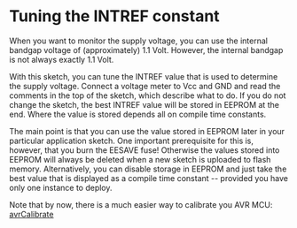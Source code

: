 # Tuning the INTREF constant

When you want to monitor the supply voltage, you can use the internal bandgap voltage of (approximately) 1.1 Volt. However, the internal bandgap is not always exactly 1.1 Volt. 

With this sketch, you can tune the INTREF value that is used to determine the supply voltage. 
Connect a voltage meter to Vcc and GND and read the comments in the top of the sketch, which describe what to do. If you do not change the sketch, the best INTREF value will be stored in EEPROM at the end. Where the value is stored depends all on compile time constants.

The main point is  that you can use the value stored in EEPROM later in your particular application sketch. One important prerequisite for this is, however, that you burn the EESAVE fuse! Otherwise the values stored into EEPROM will always be deleted when a new sketch is uploaded to flash memory. Alternatively, you can disable storage  in EEPROM and just take the best value that is displayed as a compile time constant -- provided you have only one instance to deploy. 

Note that by now, there is a much easier way to calibrate you AVR MCU: [avrCalibrate](https://github.com/felias-fogg/avrCalibrate)
